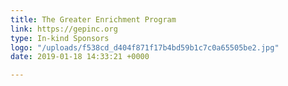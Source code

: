 ```yaml
---
title: The Greater Enrichment Program
link: https://gepinc.org
type: In-kind Sponsors
logo: "/uploads/f538cd_d404f871f17b4bd59b1c7c0a65505be2.jpg"
date: 2019-01-18 14:33:21 +0000

---
```

